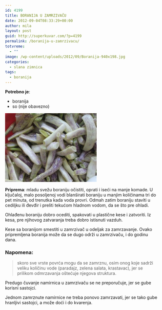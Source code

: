 ```yaml
---
id: 4199
title: BORANIJA U ZAMRZIVAČU
date: 2012-09-04T08:33:29+00:00
author: mila
layout: post
guid: http://superkuvar.com/?p=4199
permalink: /boranija-u-zamrzivacu/
totvreme:
  - ""
image: /wp-content/uploads/2012/09/Boranija-940x198.jpg
categories:
  - slana zimnica
tags:
  - boranija
---
```

**Potrebno je**:

  * boranija
  * so (nije obavezno)

<img class="alignnone size-medium wp-image-4200" title="Boranija" src="/wp-content/uploads/2012/09/Boranija-300x225.jpg" alt="" width="300" height="225" /> 

**Priprema**: mladu svežu boraniju očistiti, oprati i iseći na manje komade. U ključaloj, malo posoljenoj vodi blanširati boraniju u manjim količinama tri do pet minuta, od trenutka kada voda provri. Odmah zatim boraniju staviti u cediljku ili đevđir i preliti tekućom hladnom vodom, da se što pre ohladi.

Ohlađenu boraniju dobro ocediti, spakovati u plastične kese i zatvoriti. Iz kesa, pre njihovog zatvaranja treba dobro istisnuti vazduh.

Kese sa boranijom smestiti u zamrzivač u odeljak za zamrzavanje. Ovako pripremljena boranija može da se dugo održi u zamrzivaču, i do godinu dana.

### Napomena:
> skoro sve vrste povrća mogu da se zamrznu, osim onog koje sadrži veliku količinu vode (paradajz, zelena salata, krastavac), jer se prilikom odmrzavanja oštećuje njegova struktura.

Predugo čuvanje namirnica u zamrzivaču se ne preporučuje, jer se gube korisni sastojci.

Jednom zamrznute namirnice ne treba ponovo zamrzavati, jer se tako gube hranljivi sastojci, a može doći i do kvarenja.